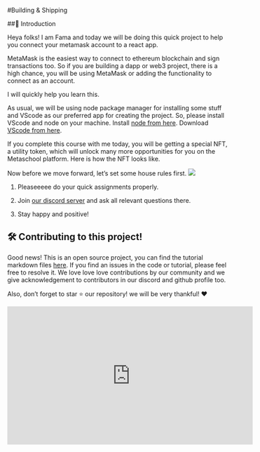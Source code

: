 ﻿ #Building & Shipping

 ##🦊 Introduction

Heya folks! I am Fama and today we will be doing this quick project to help you connect your metamask account to a react app.

MetaMask is the easiest way to connect to ethereum blockchain and sign transactions too. So if you are building a dapp or web3 project, there is a high chance, you will be using MetaMask or adding the functionality to connect as an account.  
  
I will quickly help you learn this.

As usual, we will be using node package manager for installing some stuff and VScode as our preferred app for creating the project. So, please install VScode and node on your machine. Install [node from here](https://nodejs.org/en/). Download [VScode from here](https://code.visualstudio.com/).

If you complete this course with me today, you will be getting a special NFT, a utility token, which will unlock many more opportunities for you on the Metaschool platform. Here is how the NFT looks like.

Now before we move forward, let’s set some house rules first.  ![](https://lh6.googleusercontent.com/rpW6Nmm5Sl7UXSwsVUlNfRC3mfhib3FZ-GlvaMYsmZQ5ucwwu8RF8RRlYPye-wJVSjwGqKdxviy445hksdMQ26jjVZjYcQ8eqAMO2KeGadd2-FgtCS40FJjW3ifSsvqWfMYRIFN6)

1. Pleaseeeee do your quick assignments properly.

2. Join [our discord server](https://discord.gg/vbVMUwXWgc)  and ask all relevant questions there.

3. Stay happy and positive!

## 🛠 Contributing to this project!

Good news! This is an open source project, you can find the tutorial markdown files [here](https://github.com/0xmetaschool/Learning-Projects). If you find an issues in the code or tutorial, please feel free to resolve it. We love love love contributions by our community and we give acknowledgement to contributors in our discord and github profile too.

Also, don’t forget to star ⭐️ our repository! we will be very thankful! ♥️


<iframe width="560" height="315" src="https://www.youtube.com/embed/HN3e9fJNv0w" title="YouTube video player" frameborder="0" allow="accelerometer; autoplay; clipboard-write; encrypted-media; gyroscope; picture-in-picture; web-share" allowfullscreen></iframe>
